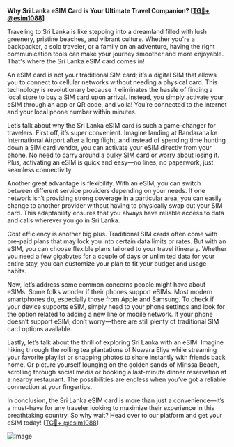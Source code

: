 **Why Sri Lanka eSIM Card is Your Ultimate Travel Companion? [[TG💪+ @esim1088](https://t.me/s/esim1088)]**

Traveling to Sri Lanka is like stepping into a dreamland filled with lush greenery, pristine beaches, and vibrant culture. Whether you're a backpacker, a solo traveler, or a family on an adventure, having the right communication tools can make your journey smoother and more enjoyable. That's where the Sri Lanka eSIM card comes in!  

An eSIM card is not your traditional SIM card; it’s a digital SIM that allows you to connect to cellular networks without needing a physical card. This technology is revolutionary because it eliminates the hassle of finding a local store to buy a SIM card upon arrival. Instead, you simply activate your eSIM through an app or QR code, and voila! You’re connected to the internet and your local phone number within minutes.  

Let’s talk about why the Sri Lanka eSIM card is such a game-changer for travelers. First off, it’s super convenient. Imagine landing at Bandaranaike International Airport after a long flight, and instead of spending time hunting down a SIM card vendor, you can activate your eSIM directly from your phone. No need to carry around a bulky SIM card or worry about losing it. Plus, activating an eSIM is quick and easy—no lines, no paperwork, just seamless connectivity.  

Another great advantage is flexibility. With an eSIM, you can switch between different service providers depending on your needs. If one network isn’t providing strong coverage in a particular area, you can easily change to another provider without having to physically swap out your SIM card. This adaptability ensures that you always have reliable access to data and calls wherever you go in Sri Lanka.  

Cost efficiency is another big plus. Traditional SIM cards often come with pre-paid plans that may lock you into certain data limits or rates. But with an eSIM, you can choose flexible plans tailored to your travel itinerary. Whether you need a few gigabytes for a couple of days or unlimited data for your entire stay, you can customize your plan to fit your budget and usage habits.  

Now, let’s address some common concerns people might have about eSIMs. Some folks wonder if their phones support eSIMs. Most modern smartphones do, especially those from Apple and Samsung. To check if your device supports eSIM, simply head to your phone settings and look for the option related to adding a new line or mobile network. If your phone doesn’t support eSIM, don’t worry—there are still plenty of traditional SIM card options available.  

Lastly, let’s talk about the thrill of exploring Sri Lanka with an eSIM. Imagine hiking through the rolling tea plantations of Nuwara Eliya while streaming your favorite playlist or snapping photos to share instantly with friends back home. Or picture yourself lounging on the golden sands of Mirissa Beach, scrolling through social media or booking a last-minute dinner reservation at a nearby restaurant. The possibilities are endless when you’ve got a reliable connection at your fingertips.  

In conclusion, the Sri Lanka eSIM card is more than just a convenience—it’s a must-have for any traveler looking to maximize their experience in this breathtaking country. So why wait? Head over to our platform and get your eSIM today! [[TG💪+ @esim1088](https://t.me/s/esim1088)]  

![Image](https://i.postimg.cc/Y0z9fWf4/image.png)